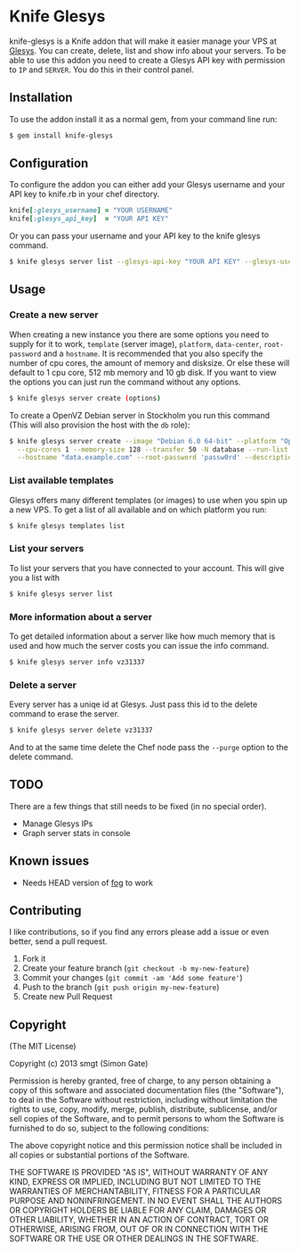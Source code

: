 # Knife Glesys

knife-glesys is a Knife addon that will make it easier manage your VPS at [Glesys](http://www.glesys.se). You can create,
delete, list and show info about your servers.
To be able to use this addon you need to create a Glesys API key with permission to `IP` and `SERVER`. You do this in their control panel.

## Installation

To use the addon install it as a normal gem, from your command line run:

```bash
$ gem install knife-glesys
```

## Configuration

To configure the addon you can either add your Glesys username and your API key to knife.rb in your chef directory.

```ruby
knife[:glesys_username] = "YOUR USERNAME"
knife[:glesys_api_key]  = "YOUR API KEY"
```

Or you can pass your username and your API key to the knife glesys command.

```bash
$ knife glesys server list --glesys-api-key "YOUR API KEY" --glesys-username "YOUR USERNAME"
```

## Usage

### Create a new server

When creating a new instance you there are some options you need to supply for it to work, `template` (server image),
`platform`, `data-center`, `root-password` and a `hostname`. It is recommended that you also specify the number of
cpu cores, the amount of memory and disksize. Or else these will default to 1 cpu core, 512 mb memory and 10 gb disk.
If you want to view the options you can just run the command without any options.

```bash
$ knife glesys server create (options)
```

To create a OpenVZ Debian server in Stockholm you run this command (This will also provision the host with the `db` role):

```bash
$ knife glesys server create --image "Debian 6.0 64-bit" --platform "OpenVZ" --data-center "Stockholm" \
  --cpu-cores 1 --memory-size 128 --transfer 50 -N database --run-list 'role[:db]' \
  --hostname "data.example.com" --root-password 'passw0rd' --description "Redis database server"
```

### List available templates

Glesys offers many different templates (or images) to use when you spin up a new VPS. To get a list of all available and on which platform you run:

```bash
$ knife glesys templates list
```
      
### List your servers

To list your servers that you have connected to your account. This will give you a list with 

```bash
$ knife glesys server list
```

### More information about a server

To get detailed information about a server like how much memory that is used and how much the server costs you can issue the info command.

```bash
$ knife glesys server info vz31337
```

### Delete a server

Every server has a uniqe id at Glesys. Just pass this id to the delete command to erase the server.

```bash
$ knife glesys server delete vz31337
```

And to at the same time delete the Chef node pass the `--purge` option to the delete command.

## TODO

There are a few things that still needs to be fixed (in no special order).

* Manage Glesys IPs
* Graph server stats in console

## Known issues

* Needs HEAD version of [fog](https://github.com/fog/fog) to work

## Contributing

I like contributions, so if you find any errors please add a issue or even better, send a pull request.

1. Fork it
2. Create your feature branch (`git checkout -b my-new-feature`)
3. Commit your changes (`git commit -am 'Add some feature'`)
4. Push to the branch (`git push origin my-new-feature`)
5. Create new Pull Request

## Copyright

(The MIT License)

Copyright (c) 2013 smgt (Simon Gate)

Permission is hereby granted, free of charge, to any person obtaining a copy of this software and associated documentation files (the "Software"), to deal in the Software without restriction, including without limitation the rights to use, copy, modify, merge, publish, distribute, sublicense, and/or sell copies of the Software, and to permit persons to whom the Software is furnished to do so, subject to the following conditions:

The above copyright notice and this permission notice shall be included in all copies or substantial portions of the Software.

THE SOFTWARE IS PROVIDED "AS IS", WITHOUT WARRANTY OF ANY KIND, EXPRESS OR IMPLIED, INCLUDING BUT NOT LIMITED TO THE WARRANTIES OF MERCHANTABILITY, FITNESS FOR A PARTICULAR PURPOSE AND NONINFRINGEMENT. IN NO EVENT SHALL THE AUTHORS OR COPYRIGHT HOLDERS BE LIABLE FOR ANY CLAIM, DAMAGES OR OTHER LIABILITY, WHETHER IN AN ACTION OF CONTRACT, TORT OR OTHERWISE, ARISING FROM, OUT OF OR IN CONNECTION WITH THE SOFTWARE OR THE USE OR OTHER DEALINGS IN THE SOFTWARE.
